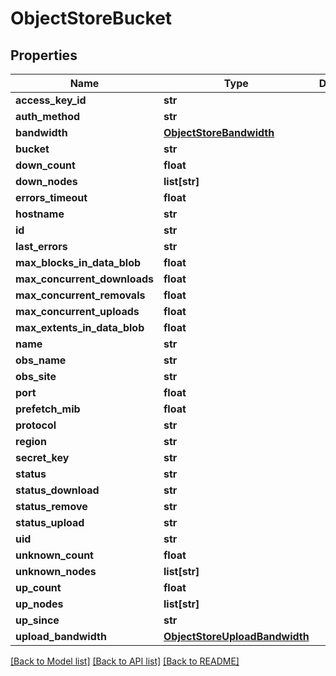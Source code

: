 # ObjectStoreBucket

## Properties
Name | Type | Description | Notes
------------ | ------------- | ------------- | -------------
**access_key_id** | **str** |  | [optional] 
**auth_method** | **str** |  | [optional] 
**bandwidth** | [**ObjectStoreBandwidth**](ObjectStoreBandwidth.md) |  | [optional] 
**bucket** | **str** |  | [optional] 
**down_count** | **float** |  | [optional] 
**down_nodes** | **list[str]** |  | [optional] 
**errors_timeout** | **float** |  | [optional] 
**hostname** | **str** |  | [optional] 
**id** | **str** |  | [optional] 
**last_errors** | **str** |  | [optional] 
**max_blocks_in_data_blob** | **float** |  | [optional] 
**max_concurrent_downloads** | **float** |  | [optional] 
**max_concurrent_removals** | **float** |  | [optional] 
**max_concurrent_uploads** | **float** |  | [optional] 
**max_extents_in_data_blob** | **float** |  | [optional] 
**name** | **str** |  | [optional] 
**obs_name** | **str** |  | [optional] 
**obs_site** | **str** |  | [optional] 
**port** | **float** |  | [optional] 
**prefetch_mib** | **float** |  | [optional] 
**protocol** | **str** |  | [optional] 
**region** | **str** |  | [optional] 
**secret_key** | **str** |  | [optional] 
**status** | **str** |  | [optional] 
**status_download** | **str** |  | [optional] 
**status_remove** | **str** |  | [optional] 
**status_upload** | **str** |  | [optional] 
**uid** | **str** |  | [optional] 
**unknown_count** | **float** |  | [optional] 
**unknown_nodes** | **list[str]** |  | [optional] 
**up_count** | **float** |  | [optional] 
**up_nodes** | **list[str]** |  | [optional] 
**up_since** | **str** |  | [optional] 
**upload_bandwidth** | [**ObjectStoreUploadBandwidth**](ObjectStoreUploadBandwidth.md) |  | [optional] 

[[Back to Model list]](../README.md#documentation-for-models) [[Back to API list]](../README.md#documentation-for-api-endpoints) [[Back to README]](../README.md)

